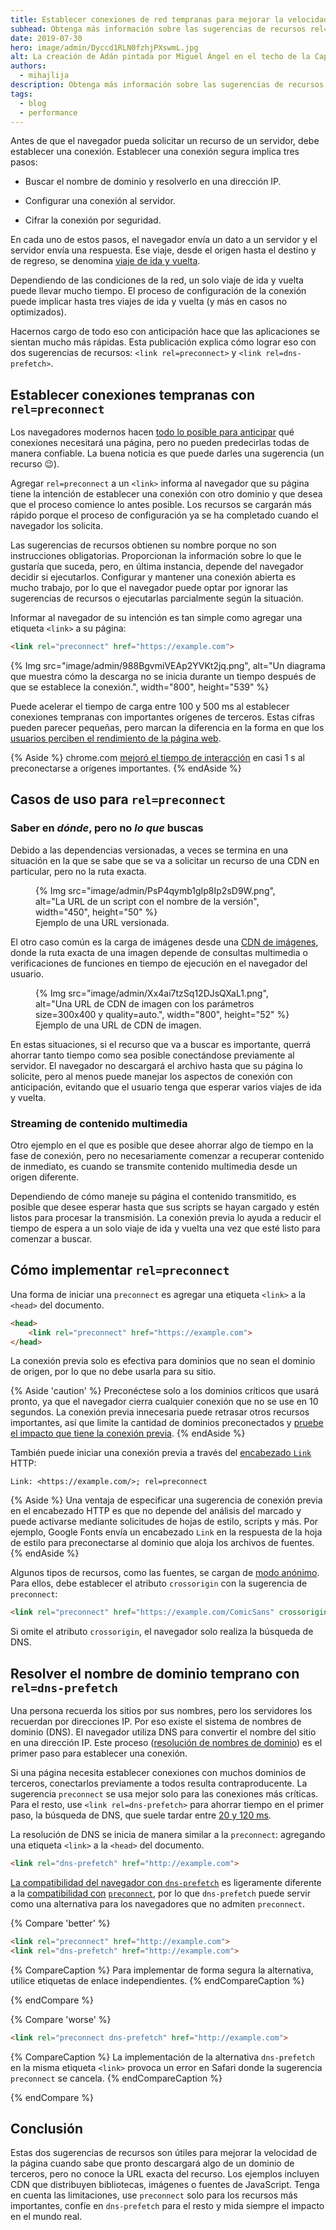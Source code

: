 ```yaml
---
title: Establecer conexiones de red tempranas para mejorar la velocidad percibida de la página
subhead: Obtenga más información sobre las sugerencias de recursos rel=preconnect y rel=dns-prefetch y cómo usarlas.
date: 2019-07-30
hero: image/admin/Dyccd1RLN0fzhjPXswmL.jpg
alt: La creación de Adán pintada por Miguel Ángel en el techo de la Capilla Sixtina
authors:
  - mihajlija
description: Obtenga más información sobre las sugerencias de recursos rel=preconnect y rel=dns-prefetch y cómo usarlas.
tags:
  - blog
  - performance
---
```


Antes de que el navegador pueda solicitar un recurso de un servidor, debe establecer una conexión. Establecer una conexión segura implica tres pasos:

- Buscar el nombre de dominio y resolverlo en una dirección IP.

- Configurar una conexión al servidor.

- Cifrar la conexión por seguridad.

En cada uno de estos pasos, el navegador envía un dato a un servidor y el servidor envía una respuesta. Ese viaje, desde el origen hasta el destino y de regreso, se denomina [viaje de ida y vuelta](https://developer.mozilla.org/docs/Glossary/Round_Trip_Time_(RTT)).

Dependiendo de las condiciones de la red, un solo viaje de ida y vuelta puede llevar mucho tiempo. El proceso de configuración de la conexión puede implicar hasta tres viajes de ida y vuelta (y más en casos no optimizados).

Hacernos cargo de todo eso con anticipación hace que las aplicaciones se sientan mucho más rápidas. Esta publicación explica cómo lograr eso con dos sugerencias de recursos: `<link rel=preconnect>` y `<link rel=dns-prefetch>`.

## Establecer conexiones tempranas con `rel=preconnect`

Los navegadores modernos hacen [todo lo posible para anticipar](https://www.igvita.com/posa/high-performance-networking-in-google-chrome/#tcp-pre-connect) qué conexiones necesitará una página, pero no pueden predecirlas todas de manera confiable. La buena noticia es que puede darles una sugerencia (un recurso 😉).

Agregar `rel=preconnect` a un `<link>` informa al navegador que su página tiene la intención de establecer una conexión con otro dominio y que desea que el proceso comience lo antes posible. Los recursos se cargarán más rápido porque el proceso de configuración ya se ha completado cuando el navegador los solicita.

Las sugerencias de recursos obtienen su nombre porque no son instrucciones obligatorias. Proporcionan la información sobre lo que le gustaría que suceda, pero, en última instancia, depende del navegador decidir si ejecutarlos. Configurar y mantener una conexión abierta es mucho trabajo, por lo que el navegador puede optar por ignorar las sugerencias de recursos o ejecutarlas parcialmente según la situación.

Informar al navegador de su intención es tan simple como agregar una etiqueta `<link>` a su página:

```html
<link rel="preconnect" href="https://example.com">
```

{% Img src="image/admin/988BgvmiVEAp2YVKt2jq.png", alt="Un diagrama que muestra cómo la descarga no se inicia durante un tiempo después de que se establece la conexión.", width="800", height="539" %}

Puede acelerar el tiempo de carga entre 100 y 500 ms al establecer conexiones tempranas con importantes orígenes de terceros. Estas cifras pueden parecer pequeñas, pero marcan la diferencia en la forma en que los [usuarios perciben el rendimiento de la página web](/rail/#focus-on-the-user).

{% Aside %} chrome.com [mejoró el tiempo de interacción](https://twitter.com/addyosmani/status/1090874825286000640) en casi 1 s al preconectarse a orígenes importantes. {% endAside %}

## Casos de uso para `rel=preconnect`

### Saber en *dónde*, pero no *lo que* buscas

Debido a las dependencias versionadas, a veces se termina en una situación en la que se sabe que se va a solicitar un recurso de una CDN en particular, pero no la ruta exacta.

<figure>{% Img src="image/admin/PsP4qymb1gIp8Ip2sD9W.png", alt="La URL de un script con el nombre de la versión", width="450", height="50" %} <figcaption>Ejemplo de una URL versionada.</figcaption></figure>

El otro caso común es la carga de imágenes desde una [CDN de imágenes](/image-cdns), donde la ruta exacta de una imagen depende de consultas multimedia o verificaciones de funciones en tiempo de ejecución en el navegador del usuario.

<figure>{% Img src="image/admin/Xx4ai7tzSq12DJsQXaL1.png", alt="Una URL de CDN de imagen con los parámetros size=300x400 y quality=auto.", width="800", height="52" %} <figcaption>Ejemplo de una URL de CDN de imagen.</figcaption></figure>

En estas situaciones, si el recurso que va a buscar es importante, querrá ahorrar tanto tiempo como sea posible conectándose previamente al servidor. El navegador no descargará el archivo hasta que su página lo solicite, pero al menos puede manejar los aspectos de conexión con anticipación, evitando que el usuario tenga que esperar varios viajes de ida y vuelta.

### Streaming de contenido multimedia

Otro ejemplo en el que es posible que desee ahorrar algo de tiempo en la fase de conexión, pero no necesariamente comenzar a recuperar contenido de inmediato, es cuando se transmite contenido multimedia desde un origen diferente.

Dependiendo de cómo maneje su página el contenido transmitido, es posible que desee esperar hasta que sus scripts se hayan cargado y estén listos para procesar la transmisión. La conexión previa lo ayuda a reducir el tiempo de espera a un solo viaje de ida y vuelta una vez que esté listo para comenzar a buscar.

## Cómo implementar `rel=preconnect`

Una forma de iniciar una `preconnect` es agregar una etiqueta `<link>` a la `<head>` del documento.

```html
<head>
    <link rel="preconnect" href="https://example.com">
</head>
```

La conexión previa solo es efectiva para dominios que no sean el dominio de origen, por lo que no debe usarla para su sitio.

{% Aside 'caution' %} Preconéctese solo a los dominios críticos que usará pronto, ya que el navegador cierra cualquier conexión que no se use en 10 segundos. La conexión previa innecesaria puede retrasar otros recursos importantes, así que limite la cantidad de dominios preconectados y [pruebe el impacto que tiene la conexión previa](https://andydavies.me/blog/2019/08/07/experimenting-with-link-rel-equals-preconnect-using-custom-script-injection-in-webpagetest/). {% endAside %}

También puede iniciar una conexión previa a través del [encabezado `Link`](https://developer.mozilla.org/docs/Web/HTTP/Headers/Link) HTTP:

`Link: <https://example.com/>; rel=preconnect`

{% Aside %} Una ventaja de especificar una sugerencia de conexión previa en el encabezado HTTP es que no depende del análisis del marcado y puede activarse mediante solicitudes de hojas de estilo, scripts y más. Por ejemplo, Google Fonts envía un encabezado `Link` en la respuesta de la hoja de estilo para preconectarse al dominio que aloja los archivos de fuentes. {% endAside %}

Algunos tipos de recursos, como las fuentes, se cargan de [modo anónimo](https://www.w3.org/TR/css-fonts-3/#font-fetching-requirements). Para ellos, debe establecer el atributo `crossorigin` con la sugerencia de `preconnect`:

```html
<link rel="preconnect" href="https://example.com/ComicSans" crossorigin>
```

Si omite el atributo `crossorigin`, el navegador solo realiza la búsqueda de DNS.

## Resolver el nombre de dominio temprano con `rel=dns-prefetch`

Una persona recuerda los sitios por sus nombres, pero los servidores los recuerdan por direcciones IP. Por eso existe el sistema de nombres de dominio (DNS). El navegador utiliza DNS para convertir el nombre del sitio en una dirección IP. Este proceso ([resolución de nombres de dominio](https://hacks.mozilla.org/2018/05/a-cartoon-intro-to-dns-over-https/)) es el primer paso para establecer una conexión.

Si una página necesita establecer conexiones con muchos dominios de terceros, conectarlos previamente a todos resulta contraproducente. La sugerencia `preconnect` se usa mejor solo para las conexiones más críticas. Para el resto, use `<link rel=dns-prefetch>` para ahorrar tiempo en el primer paso, la búsqueda de DNS, que suele tardar entre [20 y 120 ms](https://www.keycdn.com/support/reduce-dns-lookups).

La resolución de DNS se inicia de manera similar a la `preconnect`: agregando una etiqueta `<link>` a la `<head>` del documento.

```html
<link rel="dns-prefetch" href="http://example.com">
```

[La compatibilidad del navegador con `dns-prefetch`](https://caniuse.com/#search=dns-prefetch) es ligeramente diferente a la [compatibilidad con](https://caniuse.com/#search=preconnect) [`preconnect`](https://caniuse.com/#search=preconnect), por lo que `dns-prefetch` puede servir como una alternativa para los navegadores que no admiten `preconnect`.

{% Compare 'better' %}

```html
<link rel="preconnect" href="http://example.com">
<link rel="dns-prefetch" href="http://example.com">
```

{% CompareCaption %} Para implementar de forma segura la alternativa, utilice etiquetas de enlace independientes. {% endCompareCaption %}

{% endCompare %}

{% Compare 'worse' %}

```html
<link rel="preconnect dns-prefetch" href="http://example.com">
```

{% CompareCaption %} La implementación de la alternativa  `dns-prefetch` en la misma etiqueta `<link>` provoca un error en Safari donde la sugerencia `preconnect` se cancela. {% endCompareCaption %}

{% endCompare %}

## Conclusión

Estas dos sugerencias de recursos son útiles para mejorar la velocidad de la página cuando sabe que pronto descargará algo de un dominio de terceros, pero no conoce la URL exacta del recurso. Los ejemplos incluyen CDN que distribuyen bibliotecas, imágenes o fuentes de JavaScript. Tenga en cuenta las limitaciones, use `preconnect` solo para los recursos más importantes, confíe en `dns-prefetch` para el resto y mida siempre el impacto en el mundo real.
